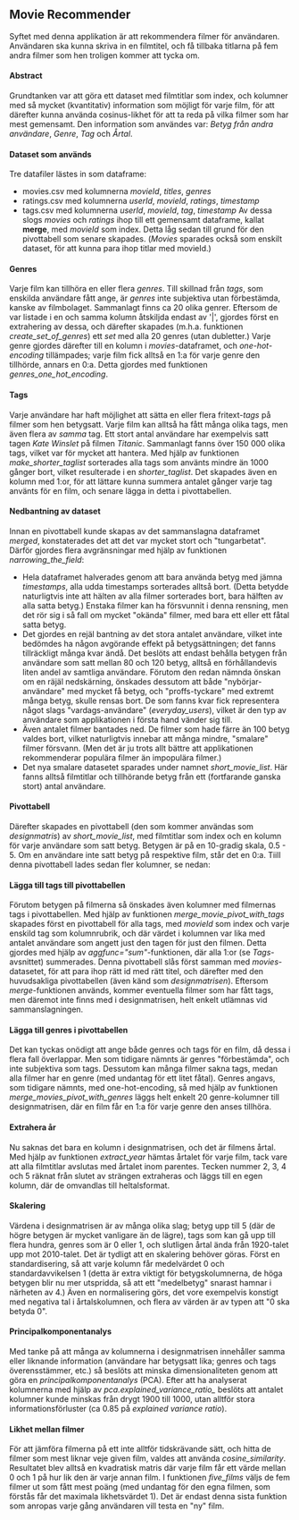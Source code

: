 ## Movie Recommender

Syftet med denna applikation är att rekommendera filmer för användaren. Användaren ska kunna skriva in en filmtitel, och få tillbaka titlarna på fem andra filmer som hen troligen kommer att tycka om.

#### Abstract
Grundtanken var att göra ett dataset med filmtitlar som index, och kolumner med så mycket (kvantitativ) information som möjligt för varje film, för att därefter kunna använda cosinus-likhet för att ta reda på vilka filmer som har mest gemensamt. Den information som användes var: *Betyg från andra användare*, *Genre*, *Tag* och *Årtal*.

#### Dataset som används
Tre datafiler lästes in som dataframe:
- movies.csv med kolumnerna *movieId*, *titles*, *genres*
- ratings.csv med kolumnerna *userId*, *movieId*, *ratings*, *timestamp*
- tags.csv med kolumnerna *userId*, *movieId*, *tag*, *timestamp*
Av dessa slogs *movies* och *ratings* ihop till ett gemensamt dataframe, kallat **merge**, med *movieId* som index. Detta låg sedan till grund för den pivottabell som senare skapades. (*Movies* sparades också som enskilt dataset, för att kunna para ihop titlar med movieId.)

#### Genres
Varje film kan tillhöra en eller flera *genres*. Till skillnad från *tags*, som enskilda användare fått ange, är *genres* inte subjektiva utan förbestämda, kanske av filmbolaget. Sammanlagt finns ca 20 olika genrer. Eftersom de var listade i en och samma kolumn åtskiljda endast av '|', gjordes först en extrahering av dessa, och därefter skapades (m.h.a. funktionen *create_set_of_genres*) ett *set* med alla 20 genres (utan dubletter.) Varje genre gjordes därefter till en kolumn i *movies*-dataframet, och *one-hot-encoding* tillämpades; varje film fick alltså en 1:a för varje genre den tillhörde, annars en 0:a. Detta gjordes med funktionen *genres_one_hot_encoding*.

#### Tags
Varje användare har haft möjlighet att sätta en eller flera fritext-*tags* på filmer som hen betygsatt. Varje film kan alltså ha fått många olika tags, men även flera av *samma* tag. Ett stort antal användare har exempelvis satt tagen *Kate Winslet* på filmen *Titanic*. Sammanlagt fanns över 150 000 olika tags, vilket var för mycket att hantera. Med hjälp av funktionen *make_shorter_taglist* sorterades alla tags som använts mindre än 1000 gånger bort, vilket resulterade i en *shorter_taglist*. Det skapades även en kolumn med 1:or, för att lättare kunna summera antalet gånger varje tag använts för en film, och senare lägga in detta i pivottabellen. 

#### Nedbantning av dataset
Innan en pivottabell kunde skapas av det sammanslagna dataframet *merged*, konstaterades det att det var mycket stort och "tungarbetat". Därför gjordes flera avgränsningar med hjälp av funktionen *narrowing_the_field*:
- Hela dataframet halverades genom att bara använda betyg med jämna *timestamps*, alla udda timestamps sorterades alltså bort. (Detta betydde naturligtvis inte att hälten av alla filmer sorterades bort, bara hälften av alla satta betyg.) Enstaka filmer kan ha försvunnit i denna rensning, men det rör sig i så fall om mycket "okända" filmer, med bara ett eller ett fåtal satta betyg.
- Det gjordes en rejäl bantning av det stora antalet användare, vilket inte bedömdes ha någon avgörande effekt på betygsättningen; det fanns tillräckligt många kvar ändå. Det beslöts att endast behålla betygen från användare som satt mellan 80 och 120 betyg, alltså en förhållandevis liten andel av samtliga användare. Förutom den redan nämnda önskan om en räjäl nedskärning, önskades dessutom att både "nybörjar-användare" med mycket få betyg, och "proffs-tyckare" med extremt många betyg, skulle rensas bort. De som fanns kvar fick representera något slags "vardags-användare" (*everyday_users*), vilket är den typ av användare som applikationen i första hand vänder sig till.
- Även antalet filmer bantades ned. De filmer som hade färre än 100 betyg valdes bort, vilket naturligtvis innebar att många mindre, "smalare" filmer försvann. (Men det är ju trots allt bättre att applikationen rekommenderar populära filmer än impopulära filmer.)
- Det nya smalare datasetet sparades under namnet *short_movie_list*. Här fanns alltså filmtitlar och tillhörande betyg från ett (fortfarande ganska stort) antal användare.

#### Pivottabell
Därefter skapades en pivottabell (den som kommer användas som *designmatris*) av *short_movie_list*, med filmtitlar som index och en kolumn för varje användare som satt betyg. Betygen är på en 10-gradig skala, 0.5 - 5. Om en användare inte satt betyg på respektive film, står det en 0:a. Tiill denna pivottabell lades sedan fler kolumner, se nedan:

#### Lägga till tags till pivottabellen
Förutom betygen på filmerna så önskades även kolumner med filmernas tags i pivottabellen. Med hjälp av funktionen *merge_movie_pivot_with_tags* skapades först en pivottabell för alla tags, med *movieId* som index och varje enskild tag som kolumnrubrik, och där värdet i kolumnen var lika med antalet användare som angett just den tagen för just den filmen. Detta gjordes med hjälp av *aggfunc="sum"*-funktionen, där alla 1:or (se *Tags*-avsnittet) summerades. Denna pivottabell slås först samman med *movies*-datasetet, för att para ihop rätt id med rätt titel, och därefter med den huvudsakliga pivottabellen (även känd som *designmatrisen*). Eftersom *merge*-funktionen används, kommer eventuella filmer som har fått tags, men däremot inte finns med i designmatrisen, helt enkelt utlämnas vid sammanslagningen.

#### Lägga till genres i pivottabellen
Det kan tyckas onödigt att ange både genres och tags för en film, då dessa i flera fall överlappar. Men som tidigare nämnts är genres "förbestämda", och inte subjektiva som tags. Dessutom kan många filmer sakna tags, medan alla filmer har en genre (med undantag för ett litet fåtal). Genres angavs, som tidigare nämnts, med one-hot-encoding, så med hjälp av funktionen *merge_movies_pivot_with_genres* läggs helt enkelt 20 genre-kolumner till designmatrisen, där en film får en 1:a för varje genre den anses tillhöra.

#### Extrahera år
Nu saknas det bara en kolumn i designmatrisen, och det är filmens årtal. Med hjälp av funktionen *extract_year* hämtas årtalet för varje film, tack vare att alla filmtitlar avslutas med årtalet inom parentes. Tecken nummer 2, 3, 4 och 5 räknat från slutet av strängen extraheras och läggs till en egen kolumn, där de omvandlas till heltalsformat.

#### Skalering
Värdena i designmatrisen är av många olika slag; betyg upp till 5 (där de högre betygen är mycket vanligare än de lägre), tags som kan gå upp till flera hundra, genres som är 0 eller 1, och slutligen årtal ända från 1920-talet upp mot 2010-talet. Det är tydligt att en skalering behöver göras. Först en standardisering, så att varje kolumn får medelvärdet 0 och standardavvikelsen 1 (detta är extra viktigt för betygskolumnerna, de höga betygen blir nu mer utspridda, så att ett "medelbetyg" snarast hamnar i närheten av 4.) Även en normalisering görs, det vore exempelvis konstigt med negativa tal i årtalskolumnen, och flera av värden är av typen att "0 ska betyda 0".

#### Principalkomponentanalys
Med tanke på att många av kolumnerna i designmatrisen innehåller samma eller liknande information (användare har betygsatt lika; genres och tags överensstämmer, etc.) så beslöts att minska dimensionaliteten genom att göra en *principalkomponentanalys* (PCA). Efter att ha analyserat kolumnerna med hjälp av *pca.explained_variance_ratio_* beslöts att antalet kolumner kunde minskas från drygt 1900 till 1000, utan alltför stora informationsförluster (ca 0.85 på *explained variance ratio*).

#### Likhet mellan filmer
För att jämföra filmerna på ett inte alltför tidskrävande sätt, och hitta de filmer som mest liknar veje given film, valdes att använda *cosine_similarity*. Resultatet blev alltså en kvadratisk matris där varje film får ett värde mellan 0 och 1 på hur lik den är varje annan film. I funktionen *five_films* väljs de fem filmer ut som fått mest poäng (med undantag för den egna filmen, som förstås får det maximala likhetsvärdet 1). Det är endast denna sista funktion som anropas varje gång användaren vill testa en "ny" film.